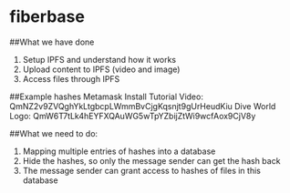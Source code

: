 # fiberbase

##What we have done
1. Setup IPFS and understand how it works
2. Upload content to IPFS (video and image)
3. Access files through IPFS

##Example hashes
Metamask Install Tutorial Video: QmNZ2v9ZVQghYkLtgbcpLWmmBvCjgKqsnjt9gUrHeudKiu
Dive World Logo: QmW6T7tLk4hEYFXQAuWG5wTpYZbijZtWi9wcfAox9CjV8y

##What we need to do:
1. Mapping multiple entries of hashes into a database
2. Hide the hashes, so only the message sender can get the hash back
3. The message sender can grant access to hashes of files in this database
